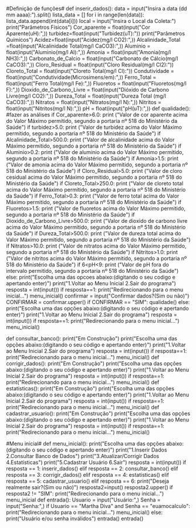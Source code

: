#Definição de funções#
def inserir_dados():
    data = input("Insira a data (dd mm aaaa):").split()
    lista_data = []
    for i in range(len(data)):
        lista_data.append(int(data[i]))
    local = input("Insira o Local da Coleta:")
    print("Parâmetros Físicos")
    Cor_aparente = float(input("Cor Aparente(uH):",))
    turbidez=float(input("Turbidez(uT):"))
    print("Parâmetros Químicos")
    Acidez=float(input("Acidez(mg/l CO2):",))
    Alcalinidade_Total =float(input("Alcalinidade Total(mg/l CaCO3):",))
    Aluminio = float(input("Aluminio(mg/l Al):",))
    Amonia = float(input("Amonia(mg/l NH3):",))
    Carbonato_de_Calcio = float(input("Carbonato de Cálcio(mg/l CaCO3):",))
    Cloro_Residual = float(input("Cloro Residual(mg/l Cl2):"))
    Cloreto_Total = float(input("Cloreto Total(mg/l Cl):"))
    Condutividade = float(input("Condutividade(Microsimens/em):",))
    Ferro_Total = float(input("Ferro Total(mg/l Fe):",))
    Fluoretos = float(input("Fluoretos(mg/l F):",))
    Dioxido_de_Carbono_Livre = float(input("Dióxido de Carbono Livre(mg/l CO2):",))
    Dureza_Total = float(input("Dureza Total (mg/l CaCO3):",))
    Nitratos = float(input("Nitratos(mg/l N):",))
    Nitritos = float(input("Nitritos(mg/l N):",))
    pH = float(input("pH(uT):",))
    def qualidade(): #fazer as análises
        if Cor_aparente>6.0:
            print ("Valor de cor aparente acima do Valor Máximo permitido, segundo a portaria nº 518 do Ministério da Saúde")
        if turbidez>5.0:
            print ("Valor de turbidez acima do Valor Máximo permitido, segundo a portaria nº 518 do Ministério da Saúde")
        if Alcalinidade_Total>500.0:
            print ("Valor de alcalinidade acima do Valor Máximo permitido, segundo a portaria nº 518 do Ministério da Saúde")
        if Aluminio>0.2:
            print ("Valor de aluminio acima do Valor Máximo permitido, segundo a portaria nº 518 do Ministério da Saúde")
        if Amonia>1.5:
            print ("Valor de amonia acima do Valor Máximo permitido, segundo a portaria nº 518 do Ministério da Saúde")
        if Cloro_Residual>5.0:
            print ("Valor de cloro cesidual acima do Valor Máximo permitido, segundo a portaria nº 518 do Ministério da Saúde")
        if Cloreto_Total>250.0:
            print ("Valor de cloreto total acima do Valor Máximo permitido, segundo a portaria nº 518 do Ministério da Saúde")
        if Ferro_Total>0.3:
            print ("Valor de ferro total acima do Valor Máximo permitido, segundo a portaria nº 518 do Ministério da Saúde")
        if Fluoretos>1.5:
            print ("Valor de fluoretos acima do Valor Máximo permitido, segundo a portaria nº 518 do Ministério da Saúde")
        if Dioxido_de_Carbono_Livre>500.0:
            print ("Valor de dioxido de carbono livre acima do Valor Máximo permitido, segundo a portaria nº 518 do Ministério da Saúde")
        if Dureza_Total>500.0:
            print ("Valor de dureza total acima do Valor Máximo permitido, segundo a portaria nº 518 do Ministério da Saúde")
        if Nitratos>10.0:
            print ("Valor de nitratos acima do Valor Máximo permitido, segundo a portaria nº 518 do Ministério da Saúde")
        if Nitritos>1.0:
            print ("Valor de nitritos acima do Valor Máximo permitido, segundo a portaria nº 518 do Ministério da Saúde")
        if 6<pH<9:
            print ("Valor de pH fora do intervalo permitido, segundo a portaria nº 518 do Ministério da Saúde")
        else:
            print("Escolha uma das opcoes abaixo:(digitando o seu codigo e apertando enter)")
            print("1.Voltar ao Menu Inicial                    2.Sair do programa")
        resposta = int(input())
        if resposta==1:
            print("Redirecionando para o menu inicial...")
            menu_inicial()
    confirmar = input("Confirmar dados?(Sim ou não)")
    CONFIRMAR = confirmar.upper()
    if CONFIRMAR == "SIM":
        qualidade()
    else:
        print("Escolha uma das opções abaixo:(digitando o seu código e apertando enter)")
        print("1.Voltar ao Menu Inicial                    2.Sair do programa")
        resposta = int(input())
        if resposta==1:
            print("Redirecionando para o menu inicial...")
            menu_inicial()

def consultar_banco():
    print("Em Construção")
    print("Escolha uma das opções abaixo:(digitando o seu código e apertando enter)")
    print("1.Voltar ao Menu Inicial                    2.Sair do programa")
    resposta = int(input())
    if resposta==1:
        print("Redirecionando para o menu inicial...")
        menu_inicial()
def corrigir_dados():
    print("Em Construção")
    print("Escolha uma das opções abaixo:(digitando o seu código e apertando enter)")
    print("1.Voltar ao Menu Inicial                    2.Sair do programa")
    resposta = int(input())
    if resposta==1:
        print("Redirecionando para o menu inicial...")
        menu_inicial()
def estatisticas():
    print("Em Construção")
    print("Escolha uma das opções abaixo:(digitando o seu código e apertando enter)")
    print("1.Voltar ao Menu Inicial                    2.Sair do programa")
    resposta = int(input())
    if resposta==1:
        print("Redirecionando para o menu inicial...")
        menu_inicial()
def cadastrar_usuario():
    print("Em Construção")
    print("Escolha uma das opções abaixo:(digitando o seu código e apertando enter)")
    print("1.Voltar ao Menu Inicial                    2.Sair do programa")
    resposta = int(input())
    if resposta==1:
        print("Redirecionando para o menu inicial...")
        menu_inicial()

#Menu inicial#
def menu_inicial():
    print("Escolha uma das opções abaixo:(digitando o seu código e apertando enter)")
    print("1.Inserir Dados                    2.Consultar Banco de Dados")
    print("3.Atualizar/Corrigir Dados         4.Estatísticas")
    print("5.Cadastrar Usuário                6.Sair")
    resposta = int(input())
    if resposta == 1:
        inserir_dados()
    elif resposta == 2:
        consultar_banco()
    elif resposta == 3:
        corrigir_dados()
    elif resposta == 4:
        estatisticas()
    elif resposta == 5:
        cadastrar_usuario()
    elif resposta == 6:
        print("Deseja realmente sair?(Sim ou não)")
        resposta2=input()
        resposta2.upper()
        if resposta2 != "SIM":
            print("Redirecionando para o menu inicial...")
            menu_inicial
def entrada():
    Usuario = input("Usuário:",)
    Senha = input("Senha:",)
    if Usuario == "Martha Diva" and Senha == "euamocalculo":
        print("Redirecionando para o menu inicial...")
        menu_inicial()
    else:
        print("Usuário e/ou senha inválidos")
        entrada()
entrada()
